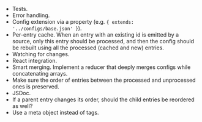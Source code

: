 - Tests.
- Error handling.
- Config extension via a property (e.g. `{ extends: '../configs/base.json' }`).
- Per-entry cache. When an entry with an existing id is emitted by a source, only this entry should be processed, and then the config should be rebuilt using all the processed (cached and new) entries.
- Watching for changes.
- React integration.
- Smart merging. Implement a reducer that deeply merges configs while concatenating arrays.
- Make sure the order of entries between the processed and unprocessed ones is preserved.
- JSDoc.
- If a parent entry changes its order, should the child entries be reordered as well?
- Use a meta object instead of tags.
